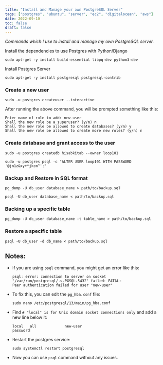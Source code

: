 ```yaml
---
title: "Install and Manage your own PostgreSQL Server"
tags: ["postgres", "ubuntu", "server", "ec2", "digitalocean", "aws"]
date: 2022-09-10
toc: false
draft: false
---
```


_Commands which I use to install and manage my own PostgreSQL server._

Install the dependencies to use Postgres with Python/Django

```shell
sudo apt-get -y install build-essential libpq-dev python3-dev
```

Install Postgres Server

```shell
sudo apt-get -y install postgresql postgresql-contrib
```

### Create a new user

```shell
sudo -u postgres createuser --interactive
```

After running the above command, you will be prompted something like this:

```console
Enter name of role to add: new-user
Shall the new role be a superuser? (y/n) n
Shall the new role be allowed to create databases? (y/n) y
Shall the new role be allowed to create more new roles? (y/n) n
```

### Create database and grant access to the user

```shell
sudo -u postgres createdb hisabkitab --owner loop101

sudo -u postgres psql -c "ALTER USER loop101 WITH PASSWORD '@jn1z&xy+*jkcm^';"
```

### Backup and Restore in SQL format

```shell
pg_dump -U db_user database_name > path/to/backup.sql
```

```shell
psql -U db_user database_name < path/to/backup.sql
```

### Backing up a specific table

```shell
pg_dump -U db_user database_name -t table_name > path/to/backup.sql
```

### Restore a specific table

```shell
psql -U db_user -d db_name < path/to/backup.sql
```

## Notes:

- If you are using `psql` command, you might get an error like this:
  ```console
  psql: error: connection to server on socket "/var/run/postgresql/.s.PGSQL.5432" failed: FATAL:
  Peer authentication failed for user "new-user"
  ```
- To fix this, you can edit the `pg_hba.conf` file:
  ```shell
  sudo nano /etc/postgresql/13/main/pg_hba.conf
  ```
- Find `# "local" is for Unix domain socket connections only` and add a new line below it:
  ```shell
  local   all             new-user                              password
  ```
- Restart the postgres service:
  ```shell
  sudo systemctl restart postgresql
  ```
- Now you can use `psql` command without any issues.
